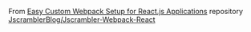 From [Easy Custom Webpack Setup for React.js Applications](https://blog.jscrambler.com/easy-custom-webpack-setup-for-react-js-applications/) repository [JscramblerBlog/Jscrambler-Webpack-React](https://github.com/JscramblerBlog/Jscrambler-Webpack-React)

